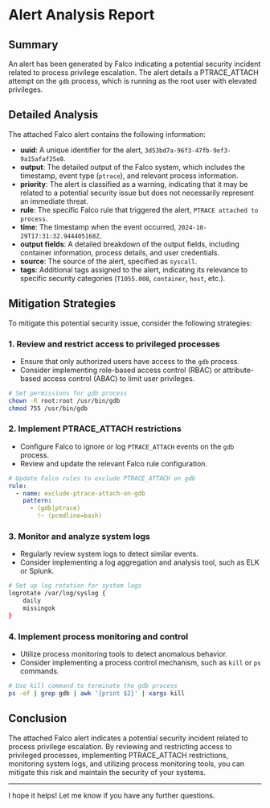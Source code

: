 **Alert Analysis Report**
==========================

**Summary**
------------

An alert has been generated by Falco indicating a potential security incident related to process privilege escalation. The alert details a PTRACE_ATTACH attempt on the `gdb` process, which is running as the root user with elevated privileges.

**Detailed Analysis**
--------------------

The attached Falco alert contains the following information:

*   **uuid**: A unique identifier for the alert, `3d53bd7a-96f3-47fb-9ef3-9a15afaf25e8`.
*   **output**: The detailed output of the Falco system, which includes the timestamp, event type (`ptrace`), and relevant process information.
*   **priority**: The alert is classified as a warning, indicating that it may be related to a potential security issue but does not necessarily represent an immediate threat.
*   **rule**: The specific Falco rule that triggered the alert, `PTRACE attached to process`.
*   **time**: The timestamp when the event occurred, `2024-10-29T17:31:32.944405168Z`.
*   **output fields**: A detailed breakdown of the output fields, including container information, process details, and user credentials.
*   **source**: The source of the alert, specified as `syscall`.
*   **tags**: Additional tags assigned to the alert, indicating its relevance to specific security categories (`T1055.008`, `container`, `host`, etc.).

**Mitigation Strategies**
-------------------------

To mitigate this potential security issue, consider the following strategies:

### 1. Review and restrict access to privileged processes

*   Ensure that only authorized users have access to the `gdb` process.
*   Consider implementing role-based access control (RBAC) or attribute-based access control (ABAC) to limit user privileges.

```bash
# Set permissions for gdb process
chown -R root:root /usr/bin/gdb
chmod 755 /usr/bin/gdb
```

### 2. Implement PTRACE_ATTACH restrictions

*   Configure Falco to ignore or log `PTRACE_ATTACH` events on the `gdb` process.
*   Review and update the relevant Falco rule configuration.

```yaml
# Update Falco rules to exclude PTRACE_ATTACH on gdb
rule:
  - name: exclude-ptrace-attach-on-gdb
    pattern: 
      - (gdb|ptrace)
        !~ (pcmdline=bash)
```

### 3. Monitor and analyze system logs

*   Regularly review system logs to detect similar events.
*   Consider implementing a log aggregation and analysis tool, such as ELK or Splunk.

```bash
# Set up log rotation for system logs
logrotate /var/log/syslog { 
    daily
    missingok
}
```

### 4. Implement process monitoring and control

*   Utilize process monitoring tools to detect anomalous behavior.
*   Consider implementing a process control mechanism, such as `kill` or `ps` commands.

```bash
# Use kill command to terminate the gdb process
ps -ef | grep gdb | awk '{print $2}' | xargs kill
```

**Conclusion**
----------

The attached Falco alert indicates a potential security incident related to process privilege escalation. By reviewing and restricting access to privileged processes, implementing PTRACE_ATTACH restrictions, monitoring system logs, and utilizing process monitoring tools, you can mitigate this risk and maintain the security of your systems.

---

I hope it helps! Let me know if you have any further questions.
